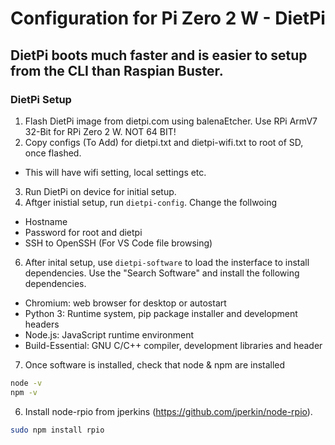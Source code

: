 # Configuration for Pi Zero 2 W - DietPi

## DietPi boots much faster and is easier to setup from the CLI than Raspian Buster. 

### DietPi Setup
1. Flash DietPi image from dietpi.com using balenaEtcher. Use RPi ArmV7 32-Bit for RPi Zero 2 W. NOT 64 BIT!
2. Copy configs (To Add) for dietpi.txt and dietpi-wifi.txt to root of SD, once flashed.
  - This will have wifi setting, local settings etc.
3. Run DietPi on device for initial setup.
4. Aftger inistial setup, run ```dietpi-config```. Change the follwoing
  - Hostname
  - Password for root and dietpi
  - SSH to OpenSSH (For VS Code file browsing)
6. After inital setup, use ```dietpi-software``` to load the insterface to install dependencies. Use the "Search Software" and install the following dependencies.
  - Chromium: web browser for desktop or autostart
  - Python 3: Runtime system, pip package installer and development headers
  - Node.js: JavaScript runtime environment
  - Build-Essential: GNU C/C++ compiler, development libraries and header
7. Once software is installed, check that node & npm are installed
  ```bash
  node -v
  npm -v
  ```
6. Install node-rpio from jperkins (https://github.com/jperkin/node-rpio).
  ```bash
  sudo npm install rpio
  ```

